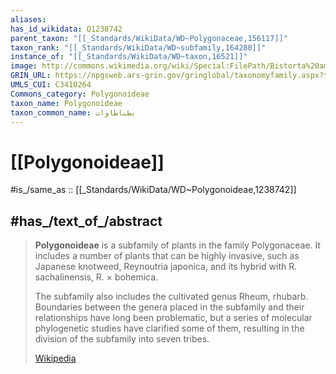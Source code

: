 ```yaml
---
aliases:
has_id_wikidata: Q1238742
parent_taxon: "[[_Standards/WikiData/WD~Polygonaceae,156117]]"
taxon_rank: "[[_Standards/WikiData/WD~subfamily,164280]]"
instance_of: "[[_Standards/WikiData/WD~taxon,16521]]"
image: http://commons.wikimedia.org/wiki/Special:FilePath/Bistorta%20amplexicaulis%20Polygonium%20amplexicaule%20HabitusInflorescences%20BotGardBln0906c.JPG
GRIN_URL: https://npgsweb.ars-grin.gov/gringlobal/taxonomyfamily.aspx?type=subfamily&id=2216
UMLS_CUI: C3410264
Commons_category: Polygonoideae
taxon_name: Polygonoideae
taxon_common_name: بطباطاوات
---
```


# [[Polygonoideae]] 

#is_/same_as :: [[_Standards/WikiData/WD~Polygonoideae,1238742]] 

## #has_/text_of_/abstract 

> **Polygonoideae** is a subfamily of plants in the family Polygonaceae. 
> It includes a number of plants that can be highly invasive, 
> such as Japanese knotweed, Reynoutria japonica, and its hybrid with R. sachalinensis, R. × bohemica. 
> 
> The subfamily also includes the cultivated genus Rheum, rhubarb. 
> Boundaries between the genera placed in the subfamily and their relationships 
> have long been problematic, but a series of molecular phylogenetic studies have clarified some of them, 
> resulting in the division of the subfamily into seven tribes.
>
> [Wikipedia](https://en.wikipedia.org/wiki/Polygonoideae) 

